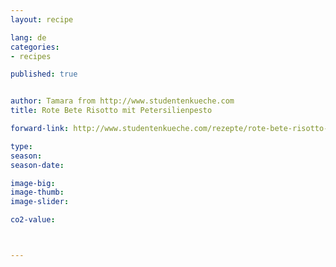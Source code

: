 ```yaml
---
layout: recipe

lang: de
categories:
- recipes

published: true


author: Tamara from http://www.studentenkueche.com
title: Rote Bete Risotto mit Petersilienpesto

forward-link: http://www.studentenkueche.com/rezepte/rote-bete-risotto-mit-petersilienpesto/

type: 
season: 
season-date:  

image-big: 
image-thumb: 
image-slider: 

co2-value: 



---
```

